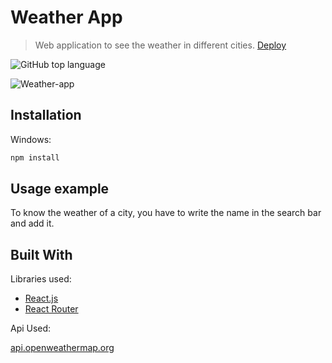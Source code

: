 # Weather App
> Web application to see the weather in different cities.
[Deploy](https://ezequieledl.github.io/weather-app/)

![GitHub top language](https://img.shields.io/github/languages/top/EzequielEDL/weather-app?style=flat-square)

![Weather-app](https://res.cloudinary.com/dcen68vrk/image/upload/v1617010621/GitHub%20Profile/weather-app_bexowt.gif)

## Installation

Windows:

```sh
npm install
```

## Usage example

To know the weather of a city, you have to write the name in the search bar and add it.

## Built With

Libraries used:

* [React.js](https://reactjs.org/)
* [React Router](https://reactrouter.com/)

Api Used:

[api.openweathermap.org](api.openweathermap.org)

